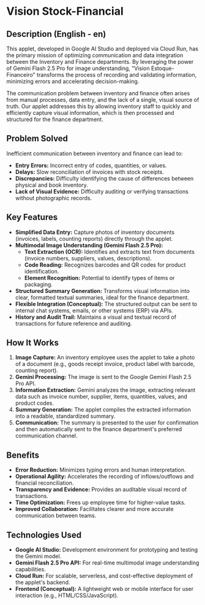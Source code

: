 # Vision Stock-Financial

## Description (English - en)

This applet, developed in Google AI Studio and deployed via Cloud Run, has the primary mission of optimizing communication and data integration between the Inventory and Finance departments. By leveraging the power of Gemini Flash 2.5 Pro for image understanding, "Vision Estoque-Financeiro" transforms the process of recording and validating information, minimizing errors and accelerating decision-making.

The communication problem between inventory and finance often arises from manual processes, data entry, and the lack of a single, visual source of truth. Our applet addresses this by allowing inventory staff to quickly and efficiently capture visual information, which is then processed and structured for the finance department.

## Problem Solved

Inefficient communication between inventory and finance can lead to:
*   **Entry Errors:** Incorrect entry of codes, quantities, or values.
*   **Delays:** Slow reconciliation of invoices with stock receipts.
*   **Discrepancies:** Difficulty identifying the cause of differences between physical and book inventory.
*   **Lack of Visual Evidence:** Difficulty auditing or verifying transactions without photographic records.

## Key Features

*   **Simplified Data Entry:** Capture photos of inventory documents (invoices, labels, counting reports) directly through the applet.
*   **Multimodal Image Understanding (Gemini Flash 2.5 Pro):**
    *   **Text Extraction (OCR):** Identifies and extracts text from documents (invoice numbers, suppliers, values, descriptions).
    *   **Code Reading:** Recognizes barcodes and QR codes for product identification.
    *   **Element Recognition:** Potential to identify types of items or packaging.
*   **Structured Summary Generation:** Transforms visual information into clear, formatted textual summaries, ideal for the finance department.
*   **Flexible Integration (Conceptual):** The structured output can be sent to internal chat systems, emails, or other systems (ERP) via APIs.
*   **History and Audit Trail:** Maintains a visual and textual record of transactions for future reference and auditing.

## How It Works

1.  **Image Capture:** An inventory employee uses the applet to take a photo of a document (e.g., goods receipt invoice, product label with barcode, counting report).
2.  **Gemini Processing:** The image is sent to the Google Gemini Flash 2.5 Pro API.
3.  **Information Extraction:** Gemini analyzes the image, extracting relevant data such as invoice number, supplier, items, quantities, values, and product codes.
4.  **Summary Generation:** The applet compiles the extracted information into a readable, standardized summary.
5.  **Communication:** The summary is presented to the user for confirmation and then automatically sent to the finance department's preferred communication channel.

## Benefits

*   **Error Reduction:** Minimizes typing errors and human interpretation.
*   **Operational Agility:** Accelerates the recording of inflows/outflows and financial reconciliation.
*   **Transparency and Evidence:** Provides an auditable visual record of transactions.
*   **Time Optimization:** Frees up employee time for higher-value tasks.
*   **Improved Collaboration:** Facilitates clearer and more accurate communication between teams.

## Technologies Used

*   **Google AI Studio:** Development environment for prototyping and testing the Gemini model.
*   **Gemini Flash 2.5 Pro API:** For real-time multimodal image understanding capabilities.
*   **Cloud Run:** For scalable, serverless, and cost-effective deployment of the applet's backend.
*   **Frontend (Conceptual):** A lightweight web or mobile interface for user interaction (e.g., HTML/CSS/JavaScript).
